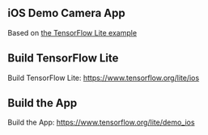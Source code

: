 ## iOS Demo Camera App

Based on [the TensorFlow Lite example](https://github.com/tensorflow/tensorflow/tree/master/tensorflow/lite/examples/ios/camera)


## Build TensorFlow Lite

Build TensorFlow Lite: https://www.tensorflow.org/lite/ios

## Build the App

Build the App: https://www.tensorflow.org/lite/demo_ios